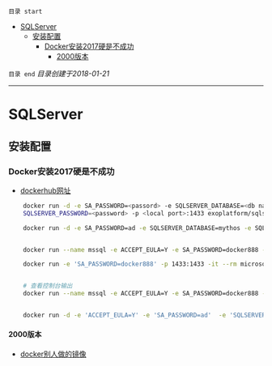 `目录 start`
 
- [SQLServer](#sqlserver)
    - [安装配置](#安装配置)
        - [Docker安装2017硬是不成功](#docker安装2017硬是不成功)
            - [2000版本](#2000版本)

`目录 end` *目录创建于2018-01-21*
****************************************
# SQLServer

## 安装配置
### Docker安装2017硬是不成功
- [dockerhub网址](https://hub.docker.com/r/exoplatform/sqlserver/)

```sh
    docker run -d -e SA_PASSWORD=<passord> -e SQLSERVER_DATABASE=<db name> -e SQLSERVER_USER=<user> -e 
    SQLSERVER_PASSWORD=<password> -p <local port>:1433 exoplatform/sqlserver:ctp2-1-1

    docker run -d -e SA_PASSWORD=ad -e SQLSERVER_DATABASE=mythos -e SQLSERVER_USER=myth -e SQLSERVER_PASSWORD=jiushi -p 1433:1433 mssql


    docker run --name mssql -e ACCEPT_EULA=Y -e SA_PASSWORD=docker888 -e SQLSERVER_USER=myth -e SQLSERVER_PASSWORD=jiushi -p 1433:1433 -d microsoft/mssql-server-linux:latest

    docker run -e 'SA_PASSWORD=docker888' -p 1433:1433 -it --rm microsoft/mssql-server-linux:latest /opt/mssql/bin/sqlservr --accept-eula


    # 查看控制台输出
    docker run --name mssql -e ACCEPT_EULA=Y -e SA_PASSWORD=docker888 -e SQLSERVER_USER=myth -e SQLSERVER_PASSWORD=jiushi -p 1433:1433 -it microsoft/mssql-server-linux:2017-GA


    docker run -d -e 'ACCEPT_EULA=Y' -e 'SA_PASSWORD=ad'  -e 'SQLSERVER_PASSWORD=jiushi' -p 1433:1433 microsoft/mssql-server-linux:2017-GA 

```
#### 2000版本
- [docker别人做的镜像](https://hub.docker.com/r/rsmoorthy/mssql/)